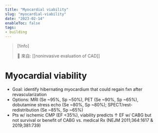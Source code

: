```yaml
---
title: "Myocardial viability"
slug: "myocardial-viability"
date: "2023-02-14"
enableToc: false
tags:
- building
---
```


> [!info]
>
> 🌱 來自: [[noninvasive evaluation of CAD]]

# Myocardial viability

* Goal: identify hibernating myocardium that could regain fxn after revascularization
* Options: MRI (Se ~95%, Sp ~50%), PET (Se ~90%, Sp ~65%), dobutamine stress
echo (Se ~80%, Sp ~80%); SPECT/rest-redistribution (Se ~85%, Sp ~65%)
* Pts w/ ischemic CMP (EF <35%), viability predicts ↑ EF w/ CABG but not survival or benefit of CABG vs. medical Rx (NEJM 2011;364:1617 & 2019;381:739)
